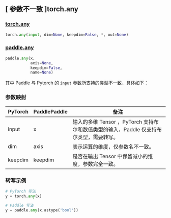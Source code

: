 ## [ 参数不一致 ]torch.any

### [torch.any](https://pytorch.org/docs/stable/generated/torch.any.html?highlight=any#torch.any)

```python
torch.any(input, dim=None, keepdim=False, *, out=None)
```

### [paddle.any](https://www.paddlepaddle.org.cn/documentation/docs/zh/develop/api/paddle/any_cn.html#any)

```python
paddle.any(x,
           axis=None,
           keepdim=False,
           name=None)
```

其中 Paddle 与 Pytorch 的 `input` 参数所支持的类型不一致，具体如下：

### 参数映射
| PyTorch       | PaddlePaddle | 备注                                                   |
| ------------- | ------------ | ------------------------------------------------------ |
| input        | x           | 输入的多维 Tensor ，PyTorch 支持布尔和数值类型的输入，Paddle 仅支持布尔类型，需要转写。                   |
| dim    |  axis     | 表示运算的维度，仅参数名不一致。        |
| keepdim    |  keepdim  | 是否在输出 Tensor 中保留减小的维度，参数完全一致。  |

### 转写示例
```python
# PyTorch 写法
y = torch.any(x)

# Paddle 写法
y = paddle.any(x.astype('bool'))
```
